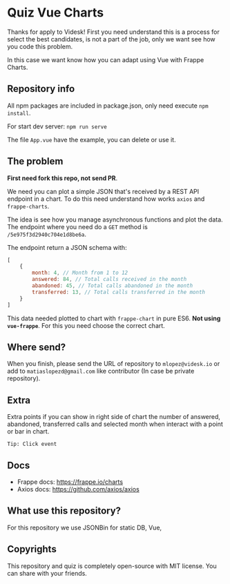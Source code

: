 # Quiz Vue Charts

Thanks for apply to Videsk! First you need understand this is a process for select the best candidates, is not a part of the job, only we want see how you code this problem.

In this case we want know how you can adapt using Vue with Frappe Charts.

## Repository info

All npm packages are included in package.json, only need execute `npm install`.

For start dev server: `npm run serve`

The file `App.vue` have the example, you can delete or use it.

## The problem

**First need fork this repo, not send PR**.

We need you can plot a simple JSON that's received by a REST API endpoint in a chart. To do this need understand how works `axios` and `frappe-charts`.

The idea is see how you manage asynchronous functions and plot the data. The endpoint where you need do a `GET` method is `/5e975f3d2940c704e1d8be6a`.

The endpoint return a JSON schema with:

```js
[
    {
        month: 4, // Month from 1 to 12
        answered: 84, // Total calls received in the month
        abandoned: 45, // Total calls abandoned in the month
        transferred: 13, // Total calls transferred in the month
    }
]
```

This data needed plotted to chart with `frappe-chart` in pure ES6. **Not using `vue-frappe`**. For this you need choose the correct chart.

## Where send?

When you finish, please send the URL of repository to `mlopez@videsk.io` or add to `matiaslopezd@gmail.com` like contributor (In case be private repository).

## Extra

Extra points if you can show in right side of chart the number of answered, abandoned, transferred calls and selected month when interact with a point or bar in chart.

`Tip: Click event`

## Docs

- Frappe docs: https://frappe.io/charts
- Axios docs: https://github.com/axios/axios

## What use this repository?

For this repository we use JSONBin for static DB, Vue, 

## Copyrights

This repository and quiz is completely open-source with MIT license. You can share with your friends.


